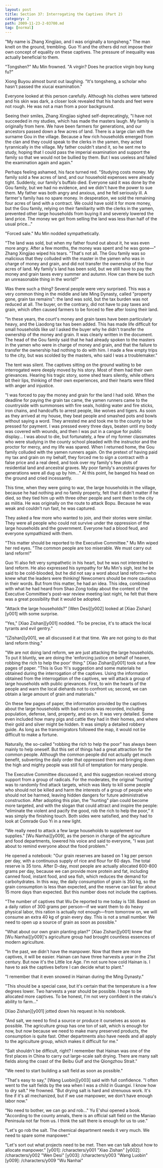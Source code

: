 ```yaml
---
layout: post
title: Section 37: Interrogating the Captives (Part 2)
category: 2
path: 2009-11-23-2-03700.md
tag: [normal]
---
```


"My name is Zhang Xingjiao, and I was originally a tongsheng." The man knelt on the ground, trembling. Guo Yi and the others did not impose their own concept of equality on these captives. The pressure of inequality was actually beneficial to them.

"Tongshen?" Mu Min frowned. "A virgin? Does he practice virgin boy kung fu?"

Xiong Buyou almost burst out laughing. "It's tongsheng, a scholar who hasn't passed the xiucai examination."

Everyone looked at this person carefully. Although his clothes were tattered and his skin was dark, a closer look revealed that his hands and feet were not rough. He was not a man from a poor background.

Seeing their smiles, Zhang Xingjiao sighed self-deprecatingly, "I have not succeeded in my studies, which has made the masters laugh. My family is originally from here. We have been farmers for generations, and our ancestors passed down a few acres of land. There is a large clan with the surname Gou in the village. Because a few rich households emerged from the clan and they could speak to the clerks in the yamen, they acted tyrannically in the village. My father couldn't stand it, so he sent me to study, hoping that I could pass the imperial examination and support the family so that we would not be bullied by them. But I was useless and failed the examination again and again."

Perhaps feeling ashamed, his face turned red. "Studying costs money. My family sold a few acres of land, and our household expenses were already tight. Suddenly, our family's buffalo died. Everyone said it was done by the Gou family, but we had no evidence, and we didn't have the power to sue them. My father was both angry and anxious, and he fell seriously ill. A farmer's family has no spare money. In desperation, we sold the remaining four acres of land with a contract. We could have sold it for more money, but the Gou family, relying on their familiarity with the clerks in the yamen, prevented other large households from buying it and severely lowered the land price. The money we got from selling the land was less than half of the usual price..."

"Forced sale." Mu Min nodded sympathetically.

"The land was sold, but when my father found out about it, he was even more angry. After a few months, the money was spent and he was gone—" Zhang Xingjiao wiped his tears. "That's not all. The Gou family was so malicious that they colluded with the master in the yamen who was in charge of money and grain, and did not transfer the ownership of the four acres of land. My family's land has been sold, but we still have to pay the money and grain taxes every summer and autumn. How can there be such an unreasonable thing in the world?"

Was there such a thing? Several people were very surprised. This was a very common thing in the middle and late Ming Dynasty, called "property gone, grain tax remains": the land was sold, but the tax burden was not reduced at all. The buyer, on the contrary, did not have to pay taxes and grain, which often caused farmers to be forced to flee after losing their land.

"In these years, the court's money and grain taxes have been particularly heavy, and the Liaodong tax has been added. This has made life difficult for small households like us! I asked the buyer why he didn't transfer the ownership of the money and grain. It was clearly written in the document. The head of the Gou family said that he had already spoken to the masters in the yamen who were in charge of money and grain, and that the failure to transfer the ownership had nothing to do with him. I made a few empty trips to the city, but was scolded by the masters, who said I was a troublemaker."

The tent was silent. The captives sitting on the ground waiting to be interrogated were deeply moved by his story. Most of them had their own grievances. Hearing his tragic story, some shed tears silently, while others bit their lips, thinking of their own experiences, and their hearts were filled with anger and injustice.

"I was forced to pay the money and grain for the land I had sold. When the deadline for paying the grain tax came, the yamen runners came to the countryside with summonses with fire seals, holding water and fire sticks, iron chains, and handcuffs to arrest people, like wolves and tigers. As soon as they arrived at my house, they beat people and smashed pots and bowls without saying a word. They arrested me and took me to the county to be pressed for payment. I was pressed every three days, beaten until my body was covered with wounds, and then I was put in a cangue for public display... I was about to die, but fortunately, a few of my former classmates who were studying in the county school pleaded with the instructor and the proctor for mercy, and my life was spared. When I returned home, the Gou family colluded with the yamen runners again. On the pretext of having paid my tax and grain on my behalf, they forced me to sign a contract with a false price and a real deed, and took over my family's few plots of residential land and ancestral graves. My poor family's ancestral graves for generations were all dug up by him..." At this point, he banged his head on the ground and cried incessantly.

This time, when they were going to war, the large households in the village, because he had nothing and no family property, felt that it didn't matter if he died, so they tied him up with three other people and sent them to the city as militia. He was originally on the route to attack Bopu. Because he was weak and couldn't run fast, he was captured.

They asked a few more who wanted to join, and their stories were similar. They were all people who could not survive under the oppression of the large households and the government. Everyone had a blood feud, and everyone sympathized with them.

"This matter should be reported to the Executive Committee." Mu Min wiped her red eyes. "The common people are too miserable. We must carry out land reform!"

Guo Yi also felt very sympathetic in his heart, but he was not interested in land reform. He also expressed his sympathy for Mu Min's sigh, lest he be said to be cold-blooded, but he did not say a word about land reform—who knew what the leaders were thinking! Newcomers should be more cautious in their words. But from this matter, he had an idea. This idea, combined with what he had heard from Shao Zong today about the content of the Executive Committee's post-war review meeting last night, he felt that there was a great possibility that it would be adopted.

"Attack the large households?" [Wen Desi][y002] looked at [Xiao Zishan][y001] with some surprise.

"Yes," [Xiao Zishan][y001] nodded. "To be precise, it's to attack the local tyrants and evil gentry."

"[Zishan][y001], we all discussed it at that time. We are not going to do that land reform thing."

"We are not doing land reform, we are just attacking the large households. To put it bluntly, we are doing the 'enforcing justice on behalf of heaven, robbing the rich to help the poor' thing." [Xiao Zishan][y001] took out a few pages of paper. "This is Guo Yi's suggestion and some materials he obtained during the interrogation of the captives. Using the information obtained from the interrogation of the captives, we will attack a group of large households with public grievances. First, to win the hearts of the people and warn the local diehards not to confront us; second, we can obtain a large amount of grain and materials."

On these few pages of paper, the information provided by the captives about the large households with bad records was recorded, including population, defense, land, property, and so on. It was very detailed. Some even included how many pigs and cattle they had in their homes, and where their gold and silver might be hidden. It was simply a detailed robbery guide. As long as the transmigrators followed the map, it would not be difficult to make a fortune.

Naturally, the so-called "robbing the rich to help the poor" has always been mainly to help oneself. But this set of things had a great attraction for the common people. Although the common people did not actually get much benefit, subverting the daily order that oppressed them and bringing down the high and mighty people was still full of temptation for many people.

The Executive Committee discussed it, and this suggestion received strong support from a group of radicals. For the moderates, the original "hunting" was to randomly find attack targets, which was likely to kill some people who should not be killed and harm the interests of a group of people who should not be harmed, leaving hidden dangers for future administrative construction. After adopting this plan, the "hunting" plan could become more targeted, and with the slogan that could attract and inspire the people: "eliminate the violent and pacify the good, rob the rich to help the poor," it was simply the finishing touch. Both sides were satisfied, and they had to look at Comrade Guo Yi in a new light.

"We really need to attack a few large households to supplement our supplies." [Wu Nanhai][y009], as the person in charge of the agriculture and food departments, lowered his voice and said to everyone, "I was just about to remind everyone about the food problem."

He opened a notebook: "Our grain reserves are based on 1 kg per person per day, with a continuous supply of rice and flour for 60 days. The total reserve is 35 tons. After D-day, most people are actually allocated 600-800 grams per day, because we can provide more protein and fat, including canned food, instant food, and sea fish, which reduces the demand for carbohydrates. In this way, the daily consumption of grain is 350 kg, so the grain consumption is less than expected, and the reserve can last for about 15 more days than expected. But this number does not include the captives.

"The number of captives that Wu De reported to me today is 138. Based on a daily ration of 300 grams per person—if we want them to do heavy physical labor, this ration is actually not enough—from tomorrow on, we will consume an extra 40 kg of grain every day. This is not a small number. We need to open up a source of grain as soon as possible."

"What about our own grain planting plan?" [Xiao Zishan][y001] knew that [Wu Nanhai][y009]'s agriculture group had brought countless essences of modern agriculture.

"In the past, we didn't have the manpower. Now that there are more captives, it will be easier. Hainan can have three harvests a year in the 21st century. But now it's the Little Ice Age. I'm not sure how cold Hainan is. I have to ask the captives before I can decide what to plant."

"I remember that it even snowed in Hainan during the Ming Dynasty."

"This should be a special case, but it's certain that the temperature is a few degrees lower. Two harvests a year should be possible. I hope to be allocated more captives. To be honest, I'm not very confident in the otaku's ability to farm..."

[Xiao Zishan][y001] jotted down his request in his notebook.

"And salt, we need to find a source or produce it ourselves as soon as possible. The agriculture group has one ton of salt, which is enough for now, but now because we need to make many preserved products, the consumption is quite fast. Other departments also have needs and all apply to the agriculture group, which makes it difficult for me."

"Salt shouldn't be difficult, right? I remember that Hainan was one of the first places in China to carry out large-scale salt drying. There are many salt fields along the coast of the Beibu Gulf and the Qiongzhou Strait."

"We need to start building a salt field as soon as possible."

"That's easy to say," [Wang Luobin][y003] said with full confidence. "I often went to the salt fields by the sea when I was a child in Guangxi. I know how to dry salt." He frowned. "But drying salt is hard and strenuous work. It's fine if it's all mechanized, but if we use manpower, we don't have enough labor now."

"No need to bother, we can go and rob..." Yu E'shui opened a book. "According to the county annals, there is an official salt field on the Maniao Peninsula not far from us. I think the salt there is enough for us to use."

"Let's go rob the salt. The chemical department needs it very much. We need to spare some manpower."

"Let's sort out what projects need to be met. Then we can talk about how to allocate manpower."
[y001]: /characters/y001 "Xiao Zishan"
[y002]: /characters/y002 "Wen Desi"
[y003]: /characters/y003 "Wang Luobin"
[y009]: /characters/y009 "Wu Nanhai"